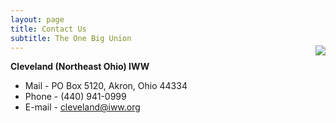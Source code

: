 ```yaml
---
layout: page
title: Contact Us
subtitle: The One Big Union
---
```

<img style="float: right; margin-top: -25px;" src="/CleWW/img/sticker.jpg">


**Cleveland (Northeast Ohio) IWW**

* Mail - PO Box 5120, Akron, Ohio 44334
* Phone - (440) 941-0999
* E-mail - cleveland@iww.org




